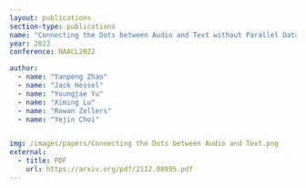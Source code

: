 ```yaml
---
layout: publications
section-type: publications
name: "Connecting the Dots between Audio and Text without Parallel Data through Visual Knowledge Transfer"
year: 2022
conference: NAACL2022

author:
  - name: "Yanpeng Zhao"
  - name: "Jack Hessel"
  - name: "Youngjae Yu"
  - name: "Ximing Lu"
  - name: "Rowan Zellers"
  - name: "Yejin Choi"


img: /images/papers/Connecting the Dots between Audio and Text.png
external:
  - title: PDF
    url: https://arxiv.org/pdf/2112.08995.pdf
---
```



